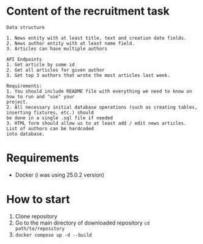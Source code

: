 # Content of the recruitment task
```
Data structure

1. News entity with at least title, text and creation date fields.
2. News author entity with at least name field.
3. Articles can have multiple authors

API Endpoints
1. Get article by some id
2. Get all articles for given author
3. Get top 3 authors that wrote the most articles last week.

Requirements:
1. You should include README file with everything we need to know on how to run and "use" your
project.
2. All necessary initial database operations (such as creating tables, inserting fixtures, etc.) should
be done in a single .sql file if needed
3. HTML form should allow us to at least add / edit news articles. List of authors can be hardcoded
into database.
```

# Requirements
- Docker (i was using 25.0.2 version)

# How to start
1. Clone repository
2. Go to the main directory of downloaded repository ``` cd path/to/repository ```
3. ``` docker compose up -d --build ```
